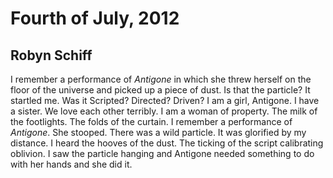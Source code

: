 # Fourth of July, 2012
## Robyn Schiff
I remember a performance
of _Antigone_ in which she
threw herself on the floor of
the universe and picked up
a piece of dust. Is that
the particle? It startled me.
Was it Scripted? Directed?
Driven? I am a girl, Antigone.
I have a sister. We love
each other terribly. I am a woman
of property. The milk of the footlights.
The folds of the curtain. I remember
a performance of _Antigone_. She stooped.
There was a wild particle.
It was glorified by my distance.
I heard the hooves of the dust.
The ticking of the script
calibrating oblivion. I saw
the particle hanging
and Antigone needed something
to do with her hands
and she did it.